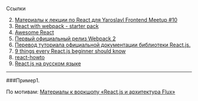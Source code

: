 Ссылки

2. [Материалы к лекции по React для Yaroslavl Frontend Meetup #10](https://github.com/kvasdopil/react-lect1)
3. [React with webpack - starter pack](https://github.com/artemdemo/react-webpack-starter)
4. [Awesome React](https://github.com/enaqx/awesome-react)
5. [Первый официальный релиз Webpack 2](https://habrahabr.ru/company/devexpress/blog/319906/)
6. [Перевод туториала официальной документации библиотеки React.js.](https://habrahabr.ru/post/319134/)
7. [9 things every React.js beginner should know](https://camjackson.net/post/9-things-every-reactjs-beginner-should-know)
8. [react-howto](https://github.com/petehunt/react-howto)
9. [React.js на русском языке](https://habrahabr.ru/post/315466/)

-----------------

###Пример1.

По мотивам: [Материалы к воркшопу «React.js и архитектура Flux»](https://github.com/roman01la/react-flux-workshop)